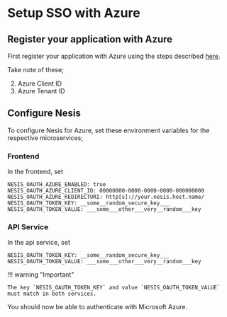# Setup SSO with Azure

## Register your application with Azure
First register your application with Azure using the steps described <a href="https://learn.microsoft.com/en-us/azure/active-directory-b2c/client-credentials-grant-flow?pivots=b2c-user-flow" target="_blank">here</a>.

Take note of these;

2. Azure Client ID
2. Azure Tenant ID

## Configure Nesis
To configure Nesis for Azure, set these environment variables for the respective microservices;

### Frontend

In the frontend, set

```
NESIS_OAUTH_AZURE_ENABLED: true
NESIS_OAUTH_AZURE_CLIENT_ID: 00000000-0000-0000-0000-000000000
NESIS_OAUTH_AZURE_REDIRECTURI: http[s]://your.nesis.host.name/
NESIS_OAUTH_TOKEN_KEY: __some__random_secure_key___
NESIS_OAUTH_TOKEN_VALUE: ___some___other___very__random___key
```

### API Service
In the api service, set
```
NESIS_OAUTH_TOKEN_KEY: __some__random_secure_key___
NESIS_OAUTH_TOKEN_VALUE: ___some___other___very__random___key
```

!!! warning "Important"

    The key `NESIS_OAUTH_TOKEN_KEY` and value `NESIS_OAUTH_TOKEN_VALUE` must match in both services.

You should now be able to authenticate with Microsoft Azure.

